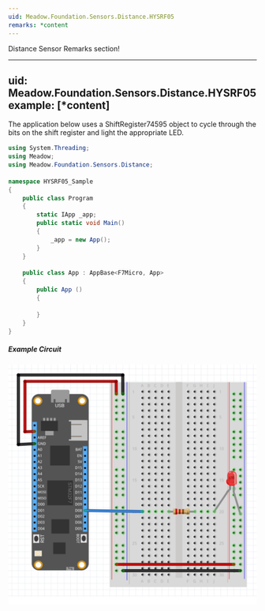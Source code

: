 ```yaml
---
uid: Meadow.Foundation.Sensors.Distance.HYSRF05
remarks: *content
---
```


Distance Sensor Remarks section!

---
uid: Meadow.Foundation.Sensors.Distance.HYSRF05
example: [*content]
---

The application below uses a ShiftRegister74595 object to cycle through the bits on the shift register and light the appropriate LED.

```csharp
using System.Threading;
using Meadow;
using Meadow.Foundation.Sensors.Distance;

namespace HYSRF05_Sample
{
    public class Program
    {
        static IApp _app; 
        public static void Main()
        {
            _app = new App();
        }
    }
    
    public class App : AppBase<F7Micro, App>
    {
        public App ()
        {

        }
    }
}
```

##### Example Circuit

![](/API_Assets/Meadow.Foundation.Sensors.Distance.HYSRF05/HYSRF05.svg)
